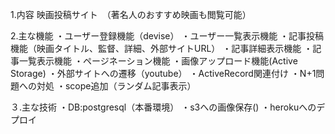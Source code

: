1.内容
映画投稿サイト　（著名人のおすすめ映画も閲覧可能）

2.主な機能
・ユーザー登録機能（devise）
・ユーザー一覧表示機能
・記事投稿機能（映画タイトル、監督、詳細、外部サイトURL）
・記事詳細表示機能
・記事一覧表示機能
・ページネーション機能
・画像アップロード機能(Active Storage)
・外部サイトへの遷移（youtube）
・ActiveRecord関連付け
・N+1問題への対処
・scope追加（ランダム記事表示）

３.主な技術
・DB:postgresql（本番環境）
・s3への画像保存()
・herokuへのデプロイ